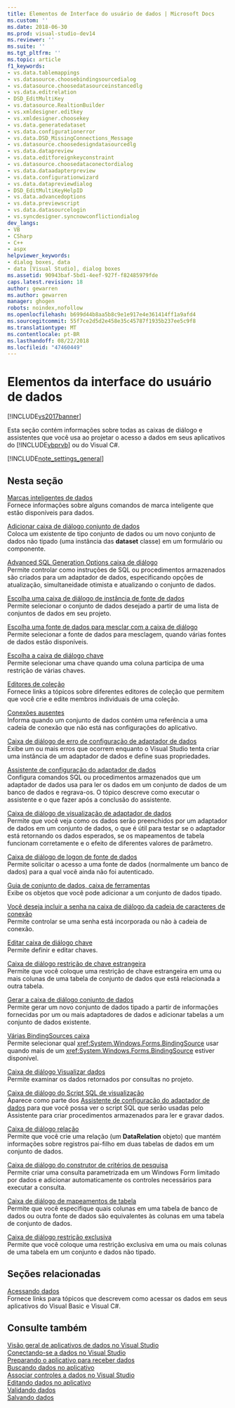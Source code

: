 ```yaml
---
title: Elementos de Interface do usuário de dados | Microsoft Docs
ms.custom: ''
ms.date: 2018-06-30
ms.prod: visual-studio-dev14
ms.reviewer: ''
ms.suite: ''
ms.tgt_pltfrm: ''
ms.topic: article
f1_keywords:
- vs.data.tablemappings
- vs.datasource.choosebindingsourcedialog
- vs.datasource.choosedatasourceinstancedlg
- vs.data.editrelation
- DSD_EditMultiKey
- vs.datasource.RealtionBuilder
- vs.xmldesigner.editkey
- vs.xmldesigner.choosekey
- vs.data.generatedataset
- vs.data.configurationerror
- vs.data.DSD_MissingConnections_Message
- vs.datasource.choosedesigndatasourcedlg
- vs.data.datapreview
- vs.data.editforeignkeyconstraint
- vs.datasource.choosedataconectordialog
- vs.data.dataadapterpreview
- vs.data.configurationwizard
- vs.data.datapreviewdialog
- DSD_EditMultiKeyHelpID
- vs.data.advancedoptions
- vs.data.previewscript
- vs.data.datasourcelogin
- vs.syncdesigner.syncnowconflictiondialog
dev_langs:
- VB
- CSharp
- C++
- aspx
helpviewer_keywords:
- dialog boxes, data
- data [Visual Studio], dialog boxes
ms.assetid: 90943baf-5bd1-4eef-927f-f82485979fde
caps.latest.revision: 18
author: gewarren
ms.author: gewarren
manager: ghogen
robots: noindex,nofollow
ms.openlocfilehash: b699d44b8aa5b8c9e1e917e4e361414ff1a9afd4
ms.sourcegitcommit: 55f7ce2d5d2e458e35c45787f1935b237ee5c9f8
ms.translationtype: MT
ms.contentlocale: pt-BR
ms.lasthandoff: 08/22/2018
ms.locfileid: "47460449"
---
```

# <a name="data-user-interface-elements"></a>Elementos da interface do usuário de dados
[!INCLUDE[vs2017banner](../includes/vs2017banner.md)]

Esta seção contém informações sobre todas as caixas de diálogo e assistentes que você usa ao projetar o acesso a dados em seus aplicativos do [!INCLUDE[vbprvb](../includes/vbprvb-md.md)] ou do Visual C#.  
  
 [!INCLUDE[note_settings_general](../includes/note-settings-general-md.md)]  
  
## <a name="in-this-section"></a>Nesta seção  
 [Marcas inteligentes de dados](http://msdn.microsoft.com/en-us/1e0a848f-c57b-47ab-b884-eaaa40726f43)  
 Fornece informações sobre alguns comandos de marca inteligente que estão disponíveis para dados.  
  
 [Adicionar caixa de diálogo conjunto de dados](http://msdn.microsoft.com/en-us/0e03c0ff-212b-4bfa-ac51-3c2adb71ead0)  
 Coloca um existente de tipo conjunto de dados ou um novo conjunto de dados não tipado (uma instância das **dataset** classe) em um formulário ou componente.  
  
 [Advanced SQL Generation Options caixa de diálogo](http://msdn.microsoft.com/en-us/41420450-1ff4-4a1a-b85b-6f6901538fef)  
 Permite controlar como instruções de SQL ou procedimentos armazenados são criados para um adaptador de dados, especificando opções de atualização, simultaneidade otimista e atualizando o conjunto de dados.  
  
 [Escolha uma caixa de diálogo de instância de fonte de dados](http://msdn.microsoft.com/en-us/51c47f06-fdc5-453e-9178-0a5a2c5c9f34)  
 Permite selecionar o conjunto de dados desejado a partir de uma lista de conjuntos de dados em seu projeto.  
  
 [Escolha uma fonte de dados para mesclar com a caixa de diálogo](http://msdn.microsoft.com/en-us/accafff7-f6bd-481c-a121-fe8a76cd681d)  
 Permite selecionar a fonte de dados para mesclagem, quando várias fontes de dados estão disponíveis.  
  
 [Escolha a caixa de diálogo chave](http://msdn.microsoft.com/en-us/4ddbfbb7-a80a-412a-b80d-291d86376ca3)  
 Permite selecionar uma chave quando uma coluna participa de uma restrição de várias chaves.  
  
 [Editores de coleção](http://msdn.microsoft.com/library/030095bd-fb9a-4b21-b628-fc1cc5985bb7)  
 Fornece links a tópicos sobre diferentes editores de coleção que permitem que você crie e edite membros individuais de uma coleção.  
  
 [Conexões ausentes](http://msdn.microsoft.com/en-us/bb9b2e12-7f76-4ee5-acbb-5d20116ee044)  
 Informa quando um conjunto de dados contém uma referência a uma cadeia de conexão que não está nas configurações do aplicativo.  
  
 [Caixa de diálogo de erro de configuração de adaptador de dados](http://msdn.microsoft.com/en-us/9ce65cd2-0c7d-4f51-8685-d68be5f3009b)  
 Exibe um ou mais erros que ocorrem enquanto o Visual Studio tenta criar uma instância de um adaptador de dados e define suas propriedades.  
  
 [Assistente de configuração do adaptador de dados](http://msdn.microsoft.com/en-us/efff90cb-0e4c-4eb3-87dc-65dd9d418809)  
 Configura comandos SQL ou procedimentos armazenados que um adaptador de dados usa para ler os dados em um conjunto de dados de um banco de dados e regrava-os. O tópico descreve como executar o assistente e o que fazer após a conclusão do assistente.  
  
 [Caixa de diálogo de visualização de adaptador de dados](http://msdn.microsoft.com/en-us/1f614cd3-4530-457e-84af-00ccbaea08cc)  
 Permite que você veja como os dados serão preenchidos por um adaptador de dados em um conjunto de dados, o que é útil para testar se o adaptador está retornando os dados esperados, se os mapeamentos de tabela funcionam corretamente e o efeito de diferentes valores de parâmetro.  
  
 [Caixa de diálogo de logon de fonte de dados](http://msdn.microsoft.com/en-us/6f2d9a57-53c3-4841-bd37-a3643eb68d2e)  
 Permite solicitar o acesso a uma fonte de dados (normalmente um banco de dados) para a qual você ainda não foi autenticado.  
  
 [Guia de conjunto de dados, caixa de ferramentas](http://msdn.microsoft.com/en-us/fa5f2d6f-924d-4262-ba1b-e9e7f90e7764)  
 Exibe os objetos que você pode adicionar a um conjunto de dados tipado.  
  
 [Você deseja incluir a senha na caixa de diálogo da cadeia de caracteres de conexão](http://msdn.microsoft.com/en-us/193696a7-5213-4396-8328-05ac2df6ee94)  
 Permite controlar se uma senha está incorporada ou não à cadeia de conexão.  
  
 [Editar caixa de diálogo chave](http://msdn.microsoft.com/en-us/f5c80e39-3a42-4284-b222-6ca009fd9675)  
 Permite definir e editar chaves.  
  
 [Caixa de diálogo restrição de chave estrangeira](http://msdn.microsoft.com/en-us/45d15629-1f4d-40a7-8708-c9ddfebedc1e)  
 Permite que você coloque uma restrição de chave estrangeira em uma ou mais colunas de uma tabela de conjunto de dados que está relacionada a outra tabela.  
  
 [Gerar a caixa de diálogo conjunto de dados](http://msdn.microsoft.com/en-us/c0efdbaf-13b1-4ee8-ade6-f8a784126cdc)  
 Permite gerar um novo conjunto de dados tipado a partir de informações fornecidas por um ou mais adaptadores de dados e adicionar tabelas a um conjunto de dados existente.  
  
 [Várias BindingSources caixa](http://msdn.microsoft.com/en-us/db76f70c-4fb5-479d-9b64-a67158d48f97)  
 Permite selecionar qual <xref:System.Windows.Forms.BindingSource> usar quando mais de um <xref:System.Windows.Forms.BindingSource> estiver disponível.  
  
 [Caixa de diálogo Visualizar dados](http://msdn.microsoft.com/en-us/aa4f0d04-2695-4bb8-946d-54a97ae7287f)  
 Permite examinar os dados retornados por consultas no projeto.  
  
 [Caixa de diálogo do Script SQL de visualização](http://msdn.microsoft.com/en-us/e9571e8b-821c-492d-9bc8-b44eba898bdd)  
 Aparece como parte dos [Assistente de configuração do adaptador de dados](http://msdn.microsoft.com/en-us/efff90cb-0e4c-4eb3-87dc-65dd9d418809) para que você possa ver o script SQL que serão usadas pelo Assistente para criar procedimentos armazenados para ler e gravar dados.  
  
 [Caixa de diálogo relação](http://msdn.microsoft.com/en-us/ab8f4b0e-af4c-4725-a550-e2b2ebe43a02)  
 Permite que você crie uma relação (um **DataRelation** objeto) que mantém informações sobre registros pai-filho em duas tabelas de dados em um conjunto de dados.  
  
 [Caixa de diálogo do construtor de critérios de pesquisa](http://msdn.microsoft.com/library/0b306b92-f35e-45ef-a4be-3f653cd00c3d)  
 Permite criar uma consulta parametrizada em um Windows Form limitado por dados e adicionar automaticamente os controles necessários para executar a consulta.  
  
 [Caixa de diálogo de mapeamentos de tabela](http://msdn.microsoft.com/en-us/fb4cec1e-f3c8-4773-b409-c2de15293fea)  
 Permite que você especifique quais colunas em uma tabela de banco de dados ou outra fonte de dados são equivalentes às colunas em uma tabela de conjunto de dados.  
  
 [Caixa de diálogo restrição exclusiva](http://msdn.microsoft.com/en-us/e71a60d7-fae2-4bd0-a1e8-43aae351707d)  
 Permite que você coloque uma restrição exclusiva em uma ou mais colunas de uma tabela em um conjunto e dados não tipado.  
  
## <a name="related-sections"></a>Seções relacionadas  
 [Acessando dados](../data-tools/accessing-data-in-visual-studio.md)  
 Fornece links para tópicos que descrevem como acessar os dados em seus aplicativos do Visual Basic e Visual C#.  
  
## <a name="see-also"></a>Consulte também  
 [Visão geral de aplicativos de dados no Visual Studio](../data-tools/overview-of-data-applications-in-visual-studio.md)   
 [Conectando-se a dados no Visual Studio](../data-tools/connecting-to-data-in-visual-studio.md)   
 [Preparando o aplicativo para receber dados](http://msdn.microsoft.com/library/c17bdb7e-c234-4f2f-9582-5e55c27356ad)   
 [Buscando dados no aplicativo](../data-tools/fetching-data-into-your-application.md)   
 [Associar controles a dados no Visual Studio](../data-tools/bind-controls-to-data-in-visual-studio.md)   
 [Editando dados no aplicativo](../data-tools/editing-data-in-your-application.md)   
 [Validando dados](http://msdn.microsoft.com/library/b3a9ee4e-5d4d-4411-9c56-c811f2b4ee7e)   
 [Salvando dados](../data-tools/saving-data.md)